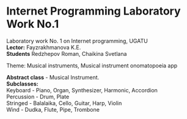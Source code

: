 ﻿# Internet Programming Laboratory Work No.1

Laboratory work No. 1 on Internet programming, UGATU <br>
<b>Lector:</b> Fayzrakhmanova K.E.</br>
<b>Students</b> Redzhepov Roman, Chaikina Svetlana<br>

Theme: Musical instruments, Musical instrument onomatopoeia app <br>

<b>Abstract class</b> - Musical Instrument. <br>
<b>Subclasses:</b><br>
Keyboard - Piano, Organ, Synthesizer, Harmonic, Accordion<br>
Percussion - Drum, Plate<br>
Stringed - Balalaika, Cello, Guitar, Harp, Violin<br>
Wind - Dudka, Flute, Pipe, Trombone<br>
